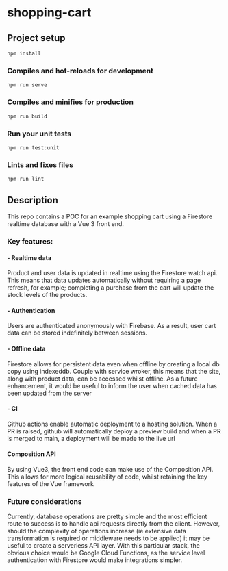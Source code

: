 # shopping-cart

## Project setup
```
npm install
```

### Compiles and hot-reloads for development
```
npm run serve
```

### Compiles and minifies for production
```
npm run build
```

### Run your unit tests
```
npm run test:unit
```

### Lints and fixes files
```
npm run lint
```

## Description
This repo contains a POC for an example shopping cart using a Firestore realtime database with a Vue 3 front end.


### Key features:

#### - Realtime data
Product and user data is updated in realtime using the Firestore watch api. This means that data updates automatically without requiring a page refresh, for example; completing a purchase from the cart will update the stock levels of the products.

#### - Authentication
Users are authenticated anonymously with Firebase. As a result, user cart data can be stored indefinitely between sessions.

#### - Offline data
Firestore allows for persistent data even when offline by creating a local db copy using indexeddb. Couple with service wroker, this means that the site, along with product data, can be accessed whilst offline. As a future enhancement, it would be useful to inform the user when cached data has been updated from the server

#### - CI
Github actions enable automatic deployment to a hosting solution. When a PR is raised, github will automatically deploy a preview build and when a PR is merged to main, a deployment will be made to the live url

#### Composition API
By using Vue3, the front end code can make use of the Composition API. This allows for more logical reusability of code, whilst retaining the key features of the Vue framework


### Future considerations
Currently, database operations are pretty simple and the most efficient route to success is to handle api requests directly from the client. However, should the complexity of operations increase (ie extensive data transformation is required or middleware needs to be applied) it may be useful to create a serverless API layer. With this particular stack, the obvious choice would be Google Cloud Functions, as the service level authentication with Firestore would make integrations simpler.
